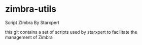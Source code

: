 # zimbra-utils
Script ZImbra By Starxpert


this git contains a set of scripts used by starxpert to facilitate the management of Zimbra 
